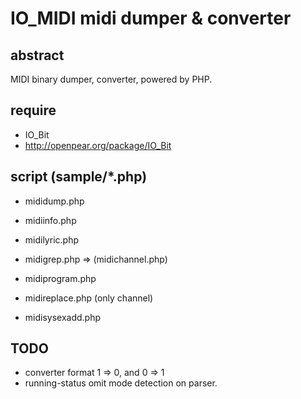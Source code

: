 # IO_MIDI midi dumper & converter

## abstract

MIDI binary dumper, converter, powered by PHP.

## require

- IO_Bit
 - http://openpear.org/package/IO_Bit

## script (sample/*.php)

- mididump.php
- midiinfo.php
- midilyric.php

- midigrep.php => (midichannel.php)
- midiprogram.php
- midireplace.php (only channel)
- midisysexadd.php

## TODO

- converter format 1 => 0, and 0 => 1
- running-status omit mode detection on parser.
